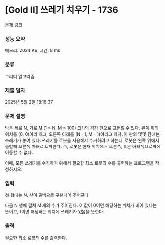 # [Gold II] 쓰레기 치우기 - 1736 

[문제 링크](https://www.acmicpc.net/problem/1736) 

### 성능 요약

메모리: 2024 KB, 시간: 8 ms

### 분류

그리디 알고리즘

### 제출 일자

2025년 5월 2일 18:16:37

### 문제 설명

<p>방은 세로 N, 가로 M (1 ≤ N, M ≤ 100) 크기의 격자 판으로 표현할 수 있다. 왼쪽 위의 위치를 (0, 0)이라 하고, 오른쪽 아래를 (N - 1, M - 1)이라고 하자. 이 판의 몇몇 칸에는 쓰레기가 놓여 있다. 쓰레기를 로봇을 사용해서 수거하려고 하는데, 로봇은 왼쪽 위에서 출발해 오른쪽 아래로 도착한다. 즉, 로봇은 현재 위치에서 오른쪽, 혹은 아래쪽으로밖에 이동할 수 없다.</p>

<p>이때, 모든 쓰레기를 수거하기 위해서 필요한 최소 로봇의 수를 출력하는 프로그램을 작성하시오.</p>

### 입력 

 <p>첫 행에는 N, M이 공백으로 구분되어 주어진다.</p>

<p>다음 N 행에 걸쳐 M 개의 수가 주어진다. 이 값이 0이면 해당하는 위치가 비어 있다는 뜻이고, 1이면 해당하는 위치에 쓰레기가 있음을 뜻한다.</p>

### 출력 

 <p>필요한 최소 로봇의 수를 출력한다.</p>

